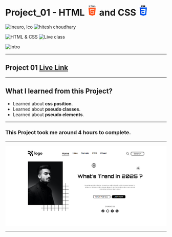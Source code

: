 # Project_01 - HTML ![](./screenshot/html.png) and CSS ![](./screenshot/css.png)

![ineuro, lco](https://img.shields.io/badge/iNeuron-LCO-green)
![hitesh choudhary](https://img.shields.io/badge/Hitesh%20Choudhary-Full%20Stack%20JavaScript%20Bootcamp-lightgrey)

![HTML & CSS](https://img.shields.io/badge/HTML-CSS-orange)
![Live class](https://img.shields.io/badge/LIVE--CLASS-PROJECT--01-blue)

![intro](https://img.shields.io/badge/Mohit%20Gupta-MCA%20Final%20Year-red)

---

## Project 01 [Live Link](https://project-01-themohitgupta.netlify.app)

---
## What I learned from this Project?

- Learned about **css position**.
- Learned about **pseudo classes**.
- Learned about **pseudo elements**.

---

### This Project took me around **4 hours** to complete.

---

![Screenshot](./screenshot/screenshot.png)

---

